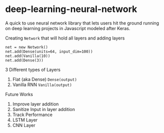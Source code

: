 # deep-learning-neural-network
A quick to use neural network library that lets users hit the ground running on deep learning projects in Javascript modeled after Keras.

Creating `Network` that will hold all layers and adding layers
```
net = new Network()
net.add(Dense(units=64, input_dim=100))
net.add(Vanilla(10))
net.add(Dense(3))
```


3 Different types of Layers
1. Flat (aka Dense)
   `Dense(output)`
2. Vanilla RNN
   `Vanilla(output)`


Future Works
1. Improve layer addition
2. Sanitize Input in layer addition
3. Track Performance
2. LSTM Layer
3. CNN Layer
